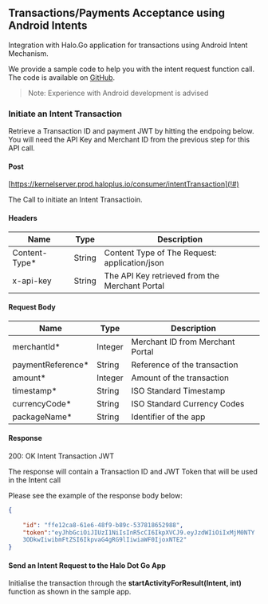 
## Transactions/Payments Acceptance using Android Intents

Integration with Halo.Go application for transactions using Android Intent Mechanism.

We provide a sample code to help you with the intent request function call. The code is available on <a href="(https://github.com/" target="_blank" >GitHub</a>.

>   Note: Experience with Android development is advised

### Initiate an Intent Transaction

Retrieve a Transaction ID and payment JWT by hitting the endpoing below. You will need the API Key and Merchant
ID from the previous step for this API call.

#### Post

[https://kernelserver.prod.haloplus.io/consumer/intentTransaction](!#)

The Call to initiate an Intent Transactioin.
<br/>
#### Headers

| Name |Type | Description |
| ----------- | ----------- |-------------|
| Content-Type* | String | Content Type of The Request: application/json|
| x-api-key| String | The API Key retrieved from the Merchant Portal|

#### Request Body

| Name |Type | Description |
| ----------- | ----------- |-------------|
| merchantId* | Integer | Merchant ID from Merchant Portal|
| paymentReference*| String | Reference of the transaction|
| amount* |Integer | Amount of the transaction|
| timestamp* | String | ISO Standard Timestamp |
| currencyCode* | String | ISO Standard Currency Codes |
| packageName* | String | Identifier of the app |

#### Response

200: OK Intent Transaction JWT

The response will contain a Transaction ID and JWT Token that will be used in the Intent call

Please see the example of the response body below:

```json
{
    
    "id": "ffe12ca8-61e6-48f9-b89c-537818652988",
    "token":"eyJhbGciOiJIUzI1NiIsInR5cCI6IkpXVCJ9.eyJzdWIiOiIxMjM0NTY
    3ODkwIiwibmFtZSI6IkpvaG4gRG9lIiwiaWF0IjoxNTE2"
}
```

#### Send an Intent Request to the Halo Dot Go App

Initialise the transaction through the **startActivityForResult(Intent, int)** function as shown in the sample app.
